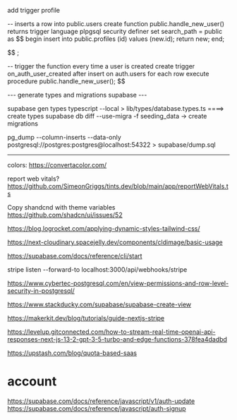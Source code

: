 add trigger profile

-- inserts a row into public.users
create function public.handle_new_user()
returns trigger
language plpgsql
security definer set search_path = public
as $$
begin
insert into public.profiles (id)
values (new.id);
return new;
end;

$$
;

-- trigger the function every time a user is created
create trigger on_auth_user_created
  after insert on auth.users
  for each row execute procedure public.handle_new_user();
$$

--- generate types and migrations supabase ---

supabase gen types typescript --local > lib/types/database.types.ts ====> create types
supabase db diff --use-migra -f seeding_data -> create migrations

pg_dump --column-inserts --data-only postgresql://postgres:postgres@localhost:54322 > supabase/dump.sql

---

colors: https://convertacolor.com/

report web vitals? https://github.com/SimeonGriggs/tints.dev/blob/main/app/reportWebVitals.ts

Copy shandcnd with theme variables
https://github.com/shadcn/ui/issues/52

https://blog.logrocket.com/applying-dynamic-styles-tailwind-css/

https://next-cloudinary.spacejelly.dev/components/cldimage/basic-usage

https://supabase.com/docs/reference/cli/start

stripe listen --forward-to localhost:3000/api/webhooks/stripe

https://www.cybertec-postgresql.com/en/view-permissions-and-row-level-security-in-postgresql/

https://www.stackducky.com/supabase/supabase-create-view

https://makerkit.dev/blog/tutorials/guide-nextjs-stripe

https://levelup.gitconnected.com/how-to-stream-real-time-openai-api-responses-next-js-13-2-gpt-3-5-turbo-and-edge-functions-378fea4dadbd

https://upstash.com/blog/quota-based-saas

# account

https://supabase.com/docs/reference/javascript/v1/auth-update
https://supabase.com/docs/reference/javascript/auth-signup
